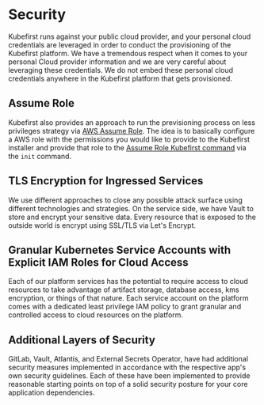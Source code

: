 # Security

Kubefirst runs against your public cloud provider, and your personal cloud credentials are leveraged in order to conduct the provisioning
of the Kubefirst platform. We have a tremendous respect when it comes to your personal Cloud provider information and we are very careful about 
leveraging these credentials. We do not embed these personal cloud credentials anywhere in the Kubefirst platform that gets provisioned.

## Assume Role
Kubefirst also provides an approach to run the previsioning process on less privileges strategy via 
[AWS Assume Role](https://docs.aws.amazon.com/STS/latest/APIReference/API_AssumeRole.html). The idea is to basically 
configure a AWS role with the permissions you would like to provide to the Kubefirst installer and provide that role to
the [Assume Role Kubefirst command](../tooling/kubefirst-cli.md) via the `init` command.

## TLS Encryption for Ingressed Services
We use different approaches to close any possible attack surface using different technologies and strategies. On the 
service side, we have Vault to store and encrypt your sensitive data. Every resource that is exposed to the outside 
world is encrypt using SSL/TLS via Let's Encrypt.

## Granular Kubernetes Service Accounts with Explicit IAM Roles for Cloud Access
Each of our platform services has the potential to require access to cloud resources to take advantage of artifact storage, database access, 
kms encryption, or things of that nature. Each service account on the platform comes with a dedicated least privilege IAM policy to grant
granular and controlled access to cloud resources on the platform.

## Additional Layers of Security
GitLab, Vault, Atlantis, and External Secrets Operator, have had additional security measures implemented in accordance with the respective app's own security guidelines. Each of these have been implemented to provide reasonable starting points on top of a solid security posture for your core application dependencies.